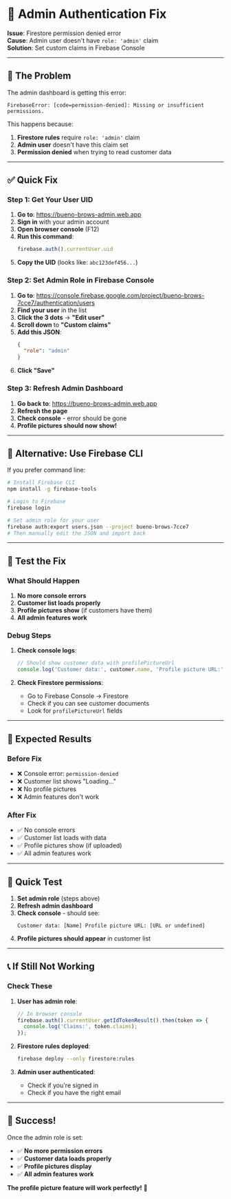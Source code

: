 # 🔐 Admin Authentication Fix

**Issue**: Firestore permission denied error  
**Cause**: Admin user doesn't have `role: 'admin'` claim  
**Solution**: Set custom claims in Firebase Console

---

## 🚨 **The Problem**

The admin dashboard is getting this error:
```
FirebaseError: [code=permission-denied]: Missing or insufficient permissions.
```

This happens because:
1. **Firestore rules** require `role: 'admin'` claim
2. **Admin user** doesn't have this claim set
3. **Permission denied** when trying to read customer data

---

## ✅ **Quick Fix**

### **Step 1: Get Your User UID**

1. **Go to**: https://bueno-brows-admin.web.app
2. **Sign in** with your admin account
3. **Open browser console** (F12)
4. **Run this command**:
   ```javascript
   firebase.auth().currentUser.uid
   ```
5. **Copy the UID** (looks like: `abc123def456...`)

### **Step 2: Set Admin Role in Firebase Console**

1. **Go to**: https://console.firebase.google.com/project/bueno-brows-7cce7/authentication/users
2. **Find your user** in the list
3. **Click the 3 dots** → **"Edit user"**
4. **Scroll down** to **"Custom claims"**
5. **Add this JSON**:
   ```json
   {
     "role": "admin"
   }
   ```
6. **Click "Save"**

### **Step 3: Refresh Admin Dashboard**

1. **Go back to**: https://bueno-brows-admin.web.app
2. **Refresh the page**
3. **Check console** - error should be gone
4. **Profile pictures should now show!**

---

## 🔧 **Alternative: Use Firebase CLI**

If you prefer command line:

```bash
# Install Firebase CLI
npm install -g firebase-tools

# Login to Firebase
firebase login

# Set admin role for your user
firebase auth:export users.json --project bueno-brows-7cce7
# Then manually edit the JSON and import back
```

---

## 🧪 **Test the Fix**

### **What Should Happen**

1. **No more console errors**
2. **Customer list loads properly**
3. **Profile pictures show** (if customers have them)
4. **All admin features work**

### **Debug Steps**

1. **Check console logs**:
   ```javascript
   // Should show customer data with profilePictureUrl
   console.log('Customer data:', customer.name, 'Profile picture URL:', customer.profilePictureUrl);
   ```

2. **Check Firestore permissions**:
   - Go to Firebase Console → Firestore
   - Check if you can see customer documents
   - Look for `profilePictureUrl` fields

---

## 🎯 **Expected Results**

### **Before Fix**
- ❌ Console error: `permission-denied`
- ❌ Customer list shows "Loading..."
- ❌ No profile pictures
- ❌ Admin features don't work

### **After Fix**
- ✅ No console errors
- ✅ Customer list loads with data
- ✅ Profile pictures show (if uploaded)
- ✅ All admin features work

---

## 🚀 **Quick Test**

1. **Set admin role** (steps above)
2. **Refresh admin dashboard**
3. **Check console** - should see:
   ```
   Customer data: [Name] Profile picture URL: [URL or undefined]
   ```
4. **Profile pictures should appear** in customer list

---

## 📞 **If Still Not Working**

### **Check These**

1. **User has admin role**:
   ```javascript
   // In browser console
   firebase.auth().currentUser.getIdTokenResult().then(token => {
     console.log('Claims:', token.claims);
   });
   ```

2. **Firestore rules deployed**:
   ```bash
   firebase deploy --only firestore:rules
   ```

3. **Admin user authenticated**:
   - Check if you're signed in
   - Check if you have the right email

---

## 🎉 **Success!**

Once the admin role is set:
- ✅ **No more permission errors**
- ✅ **Customer data loads properly**
- ✅ **Profile pictures display**
- ✅ **All admin features work**

**The profile picture feature will work perfectly!** 🚀
